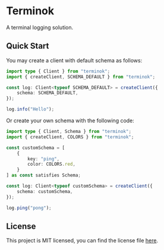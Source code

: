 # Terminok

A terminal logging solution. 

## Quick Start

You may create a client with default schema as follows:

```typescript
import type { Client } from "terminok";
import { createClient, SCHEMA_DEFAULT } from "terminok";

const log: Client<typeof SCHEMA_DEFAULT> = createClient({
    schema: SCHEMA_DEFAULT,
});

log.info("Hello");
```

Or create your own schema with the following code:

```typescript
import type { Client, Schema } from "terminok";
import { createClient, COLORS } from "terminok";

const customSchema = [
    {
        key: "ping",
        color: COLORS.red,
    }
] as const satisfies Schema;

const log: Client<typeof customSchema> = createClient({
    schema: customSchema,
});

log.ping("pong");
```

## License

This project is MIT licensed, 
you can find the license file [here](./LICENSE).
